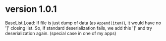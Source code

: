 ﻿
# version 1.0.1
 BaseList.Load: If file is just dump of data (as `Append(item)`), it would have no ']' closing list. So, if standard deserialization fails, we add this ']' and try deserialization again.
 (special case in one of my apps)